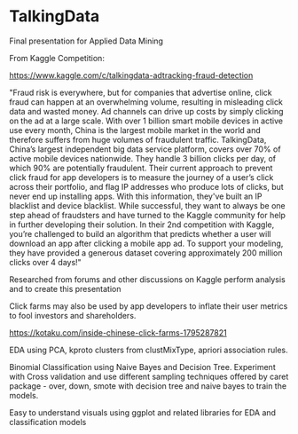 # TalkingData
Final presentation for Applied Data Mining

From Kaggle Competition:

https://www.kaggle.com/c/talkingdata-adtracking-fraud-detection

"Fraud risk is everywhere, but for companies that advertise online, click fraud can happen at an overwhelming volume, resulting in misleading click data and wasted money. Ad channels can drive up costs by simply clicking on the ad at a large scale. With over 1 billion smart mobile devices in active use every month, China is the largest mobile market in the world and therefore suffers from huge volumes of fraudulent traffic.
TalkingData, China’s largest independent big data service platform, covers over 70% of active mobile devices nationwide. They handle 3 billion clicks per day, of which 90% are potentially fraudulent. Their current approach to prevent click fraud for app developers is to measure the journey of a user’s click across their portfolio, and flag IP addresses who produce lots of clicks, but never end up installing apps. With this information, they've built an IP blacklist and device blacklist.
While successful, they want to always be one step ahead of fraudsters and have turned to the Kaggle community for help in further developing their solution. In their 2nd competition with Kaggle, you’re challenged to build an algorithm that predicts whether a user will download an app after clicking a mobile app ad. To support your modeling, they have provided a generous dataset covering approximately 200 million clicks over 4 days!"

Researched from forums and other discussions on Kaggle perform analysis and to create this presentation

Click farms may also be used by app developers to inflate their user metrics to fool investors and shareholders. 

https://kotaku.com/inside-chinese-click-farms-1795287821

EDA using PCA, kproto clusters from clustMixType, apriori association rules.

Binomial Classification using Naive Bayes and Decision Tree. Experiment with Cross validation and use different sampling techniques offered by caret package - over, down, smote with
decision tree and naive bayes to train the models.

Easy to understand visuals using ggplot and related libraries for EDA and classification models 
